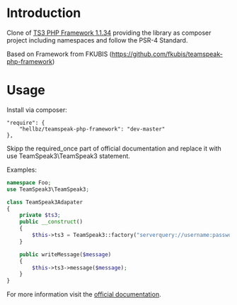 Introduction
============

Clone of [TS3 PHP Framework 1.1.34](https://www.planetteamspeak.com/) providing the library as composer project including namespaces and follow the PSR-4 Standard.

Based on Framework from FKUBIS (https://github.com/fkubis/teamspeak-php-framework)


Usage
=====

Install via composer:

    "require": {
        "hellbz/teamspeak-php-framework": "dev-master"
    },

Skipp the required_once part of official documentation and replace it with use TeamSpeak3\TeamSpeak3 statement.

Examples:

```php
namespace Foo;
use TeamSpeak3\TeamSpeak3;

class TeamSpeak3Adapater
{
    private $ts3;
    public __construct()
    {
        $this->ts3 = TeamSpeak3::factory("serverquery://username:password@127.0.0.1:10011/?server_port=9987");
    }

    public writeMessage($message)
    {
        $this->ts3->message($message);
    }
}
```


For more information visit the [official documentation](https://docs.planetteamspeak.com/ts3/php/framework/).
